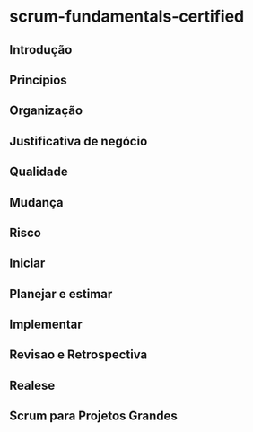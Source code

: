 # scrum-fundamentals-certified

## Introdução 
## Princípios
## Organização
## Justificativa de negócio
## Qualidade 
## Mudança
## Risco
## Iniciar
## Planejar e estimar
## Implementar
## Revisao e Retrospectiva
## Realese
## Scrum para Projetos Grandes
